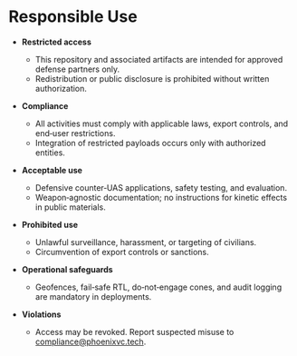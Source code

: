 # Responsible Use

- **Restricted access**
  - This repository and associated artifacts are intended for approved defense
    partners only.
  - Redistribution or public disclosure is prohibited without written
    authorization.

- **Compliance**
  - All activities must comply with applicable laws, export controls, and
    end‑user restrictions.
  - Integration of restricted payloads occurs only with authorized entities.

- **Acceptable use**
  - Defensive counter‑UAS applications, safety testing, and evaluation.
  - Weapon‑agnostic documentation; no instructions for kinetic effects in public
    materials.

- **Prohibited use**
  - Unlawful surveillance, harassment, or targeting of civilians.
  - Circumvention of export controls or sanctions.

- **Operational safeguards**
  - Geofences, fail‑safe RTL, do‑not‑engage cones, and audit logging are
    mandatory in deployments.

- **Violations**
  - Access may be revoked. Report suspected misuse to compliance@phoenixvc.tech.
